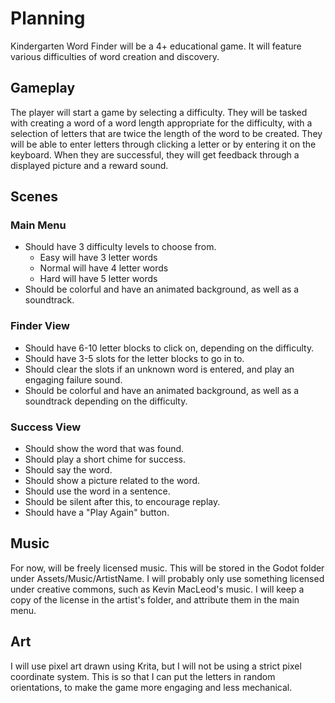 # Planning

Kindergarten Word Finder will be a 4+ educational game. It will feature various
difficulties of word creation and discovery.

## Gameplay

The player will start a game by selecting a difficulty. They will be tasked
with creating a word of a word length appropriate for the difficulty, with a
selection of letters that are twice the length of the word to be created. They
will be able to enter letters through clicking a letter or by entering it on
the keyboard. When they are successful, they will get feedback through a
displayed picture and a reward sound.

## Scenes

### Main Menu

- Should have 3 difficulty levels to choose from.
  - Easy will have 3 letter words
  - Normal will have 4 letter words
  - Hard will have 5 letter words
- Should be colorful and have an animated background, as well as a soundtrack.

### Finder View

- Should have 6-10 letter blocks to click on, depending on the difficulty.
- Should have 3-5 slots for the letter blocks to go in to.
- Should clear the slots if an unknown word is entered, and play an engaging
failure sound.
- Should be colorful and have an animated background, as well as a soundtrack
depending on the difficulty.

### Success View

- Should show the word that was found.
- Should play a short chime for success.
- Should say the word.
- Should show a picture related to the word.
- Should use the word in a sentence.
- Should be silent after this, to encourage replay.
- Should have a "Play Again" button.

## Music

For now, will be freely licensed music. This will be stored in the Godot folder
under Assets/Music/ArtistName. I will probably only use something licensed
under creative commons, such as Kevin MacLeod's music. I will keep a copy of the
license in the artist's folder, and attribute them in the main menu.

## Art

I will use pixel art drawn using Krita, but I will not be using a strict pixel
coordinate system. This is so that I can put the letters in random orientations,
to make the game more engaging and less mechanical.
